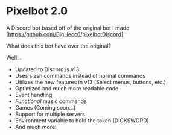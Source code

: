 
# Pixelbot 2.0

A Discord bot based off of the original bot I made [https://github.com/BigHecc6/pixelbotDiscord]

What does this bot have over the original?

Well...

* Updated to Discord.js v13
* Uses slash commands instead of normal commands
* Utilizes the new features in v13 (Select menus, buttons, etc.)
* Optimized and much more readable code
* Event handling
* *Functional* music commands
* Games (Coming soon...)
* Support for multiple servers
* Environment variable to hold the token (DICKSWORD)
* And much more!


